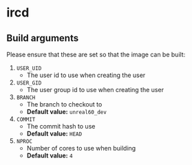 ircd
====


## Build arguments

Please ensure that these are set so that the image
can be built:

1. `USER_UID`
	* The user id to use when creating the user
2. `USER_GID`
	* The user group id to use when creating the
	user
3. `BRANCH`
	* The branch to checkout to
	* **Default value:** `unreal60_dev`
4. `COMMIT`
	* The commit hash to use
	* **Default value:** `HEAD`
5. `NPROC`
	* Number of cores to use when building
	* **Default value:** `4`

